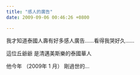 ```yaml
---
title: "感人的廣告"
date: 2009-09-06 00:46:26 +0800

---
```



我才知道泰國人壽有好多感人廣告&hellip;&hellip;看得我哭好久&hellip;&hellip;



<object height="344" width="425" data="http://www.youtube.com/v/W25pBPWG75I&amp;hl=zh_TW&amp;fs=1&amp;" type="application/x-shockwave-flash">





</object>



<object height="344" width="425" data="http://www.youtube.com/v/H2Z73q2jzl0&amp;hl=zh_TW&amp;fs=1&amp;" type="application/x-shockwave-flash">





</object>



這位丘爺爺 是清邁美斯樂的泰國華人

他今年 （2009年﻿ 1 月） 剛過世的...



<object height="344" width="425" data="http://www.youtube.com/v/TuXqSMPwPg8&amp;hl=zh_TW&amp;fs=1&amp;" type="application/x-shockwave-flash">





</object>



<object height="344" width="425" data="http://www.youtube.com/v/2XJMIyBvVjA&amp;hl=zh_TW&amp;fs=1&amp;" type="application/x-shockwave-flash">





</object>



<object height="344" width="425" data="http://www.youtube.com/v/sudjFepUm_4&amp;hl=zh_TW&amp;fs=1&amp;" type="application/x-shockwave-flash">





</object>



<object height="344" width="425" data="http://www.youtube.com/v/gVg9naeGrno&amp;hl=zh_TW&amp;fs=1&amp;" type="application/x-shockwave-flash">





</object>


